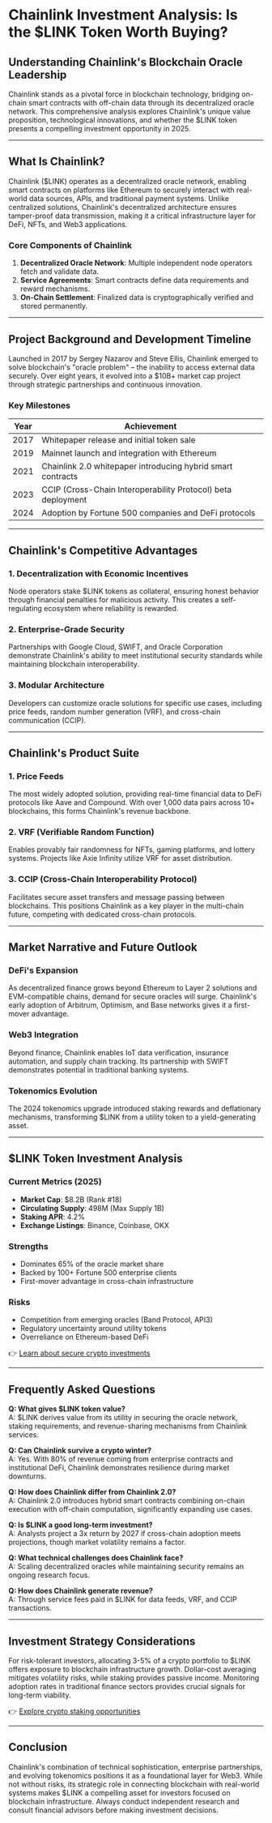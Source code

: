 # Chainlink Investment Analysis: Is the $LINK Token Worth Buying?  

## Understanding Chainlink's Blockchain Oracle Leadership  

Chainlink stands as a pivotal force in blockchain technology, bridging on-chain smart contracts with off-chain data through its decentralized oracle network. This comprehensive analysis explores Chainlink's unique value proposition, technological innovations, and whether the $LINK token presents a compelling investment opportunity in 2025.  

---

## What Is Chainlink?  

Chainlink ($LINK) operates as a decentralized oracle network, enabling smart contracts on platforms like Ethereum to securely interact with real-world data sources, APIs, and traditional payment systems. Unlike centralized solutions, Chainlink's decentralized architecture ensures tamper-proof data transmission, making it a critical infrastructure layer for DeFi, NFTs, and Web3 applications.  

### Core Components of Chainlink  
1. **Decentralized Oracle Network**: Multiple independent node operators fetch and validate data.  
2. **Service Agreements**: Smart contracts define data requirements and reward mechanisms.  
3. **On-Chain Settlement**: Finalized data is cryptographically verified and stored permanently.  

---

## Project Background and Development Timeline  

Launched in 2017 by Sergey Nazarov and Steve Ellis, Chainlink emerged to solve blockchain's "oracle problem" – the inability to access external data securely. Over eight years, it evolved into a $10B+ market cap project through strategic partnerships and continuous innovation.  

### Key Milestones  
| Year | Achievement |  
|------|-------------|  
| 2017 | Whitepaper release and initial token sale |  
| 2019 | Mainnet launch and integration with Ethereum |  
| 2021 | Chainlink 2.0 whitepaper introducing hybrid smart contracts |  
| 2023 | CCIP (Cross-Chain Interoperability Protocol) beta deployment |  
| 2024 | Adoption by Fortune 500 companies and DeFi protocols |  

---

## Chainlink's Competitive Advantages  

### 1. Decentralization with Economic Incentives  
Node operators stake $LINK tokens as collateral, ensuring honest behavior through financial penalties for malicious activity. This creates a self-regulating ecosystem where reliability is rewarded.  

### 2. Enterprise-Grade Security  
Partnerships with Google Cloud, SWIFT, and Oracle Corporation demonstrate Chainlink's ability to meet institutional security standards while maintaining blockchain interoperability.  

### 3. Modular Architecture  
Developers can customize oracle solutions for specific use cases, including price feeds, random number generation (VRF), and cross-chain communication (CCIP).  

---

## Chainlink's Product Suite  

### 1. Price Feeds  
The most widely adopted solution, providing real-time financial data to DeFi protocols like Aave and Compound. With over 1,000 data pairs across 10+ blockchains, this forms Chainlink's revenue backbone.  

### 2. VRF (Verifiable Random Function)  
Enables provably fair randomness for NFTs, gaming platforms, and lottery systems. Projects like Axie Infinity utilize VRF for asset distribution.  

### 3. CCIP (Cross-Chain Interoperability Protocol)  
Facilitates secure asset transfers and message passing between blockchains. This positions Chainlink as a key player in the multi-chain future, competing with dedicated cross-chain protocols.  

---

## Market Narrative and Future Outlook  

### DeFi's Expansion  
As decentralized finance grows beyond Ethereum to Layer 2 solutions and EVM-compatible chains, demand for secure oracles will surge. Chainlink's early adoption of Arbitrum, Optimism, and Base networks gives it a first-mover advantage.  

### Web3 Integration  
Beyond finance, Chainlink enables IoT data verification, insurance automation, and supply chain tracking. Its partnership with SWIFT demonstrates potential in traditional banking systems.  

### Tokenomics Evolution  
The 2024 tokenomics upgrade introduced staking rewards and deflationary mechanisms, transforming $LINK from a utility token to a yield-generating asset.  

---

## $LINK Token Investment Analysis  

### Current Metrics (2025)  
- **Market Cap**: $8.2B (Rank #18)  
- **Circulating Supply**: 498M (Max Supply 1B)  
- **Staking APR**: 4.2%  
- **Exchange Listings**: Binance, Coinbase, OKX  

### Strengths  
- Dominates 65% of the oracle market share  
- Backed by 100+ Fortune 500 enterprise clients  
- First-mover advantage in cross-chain infrastructure  

### Risks  
- Competition from emerging oracles (Band Protocol, API3)  
- Regulatory uncertainty around utility tokens  
- Overreliance on Ethereum-based DeFi  

👉 [Learn about secure crypto investments](https://bit.ly/okx-bonus)  

---

## Frequently Asked Questions  

**Q: What gives $LINK token value?**  
A: $LINK derives value from its utility in securing the oracle network, staking requirements, and revenue-sharing mechanisms from Chainlink services.  

**Q: Can Chainlink survive a crypto winter?**  
A: Yes. With 80% of revenue coming from enterprise contracts and institutional DeFi, Chainlink demonstrates resilience during market downturns.  

**Q: How does Chainlink differ from Chainlink 2.0?**  
A: Chainlink 2.0 introduces hybrid smart contracts combining on-chain execution with off-chain computation, significantly expanding use cases.  

**Q: Is $LINK a good long-term investment?**  
A: Analysts project a 3x return by 2027 if cross-chain adoption meets projections, though market volatility remains a factor.  

**Q: What technical challenges does Chainlink face?**  
A: Scaling decentralized oracles while maintaining security remains an ongoing research focus.  

**Q: How does Chainlink generate revenue?**  
A: Through service fees paid in $LINK for data feeds, VRF, and CCIP transactions.  

---

## Investment Strategy Considerations  

For risk-tolerant investors, allocating 3-5% of a crypto portfolio to $LINK offers exposure to blockchain infrastructure growth. Dollar-cost averaging mitigates volatility risks, while staking provides passive income. Monitoring adoption rates in traditional finance sectors provides crucial signals for long-term viability.  

👉 [Explore crypto staking opportunities](https://bit.ly/okx-bonus)  

---

## Conclusion  

Chainlink's combination of technical sophistication, enterprise partnerships, and evolving tokenomics positions it as a foundational layer for Web3. While not without risks, its strategic role in connecting blockchain with real-world systems makes $LINK a compelling asset for investors focused on blockchain infrastructure. Always conduct independent research and consult financial advisors before making investment decisions.